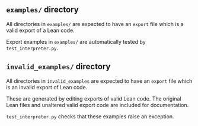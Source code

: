 
## `examples/` directory
All directories in `examples/` are expected to have an `export` file
which is a valid export of a Lean code.

Export examples in `examples/` are automatically tested by `test_interpreter.py`.

## `invalid_examples/` directory
All directories in `invalid_examples` are expected to have an `export` file
which is an invalid export of Lean code.

These are generated by editing exports of valid Lean code.
The original Lean files and unaltered valid export code are included for documentation.

`test_interpreter.py` checks that these examples raise an exception.
